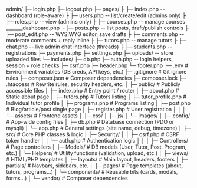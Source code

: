 admin/
 ├─ login.php
 ├─ logout.php
 ├─ pages/
 ├  ├─ index.php           -- dashboard (role-aware)
 ├  ├─ users.php           -- list/create/edit (admins only)
 ├  ├─ roles.php           -- view (admins only)
 ├  ├─ courses.php         -- manage courses
_______dashboard.php
 ├  ├─ posts.php           -- list posts, draft/publish controls
 ├  ├─ post_edit.php       -- WYSIWYG editor, save drafts
 ├  ├─ comments.php        -- moderate comments + reply inline
 ├  ├─ tutors.php          -- manage tutors
 ├  ├─ chat.php            -- live admin chat interface (threads)
 ├  ├─ students.php        -- registrations
 ├─ payments.php
 ├─ settings.php
 ├─ uploads/            -- store uploaded files
 └─ includes/
     ├─ db.php
     ├─ auth.php        -- login helpers, session + role checks
     ├─ csrf.php
     ├─ header.php
     └─ footer.php
├─ .env                     # Environment variables (DB creds, API keys, etc.)
├─ .gitignore               # Git ignore rules
├─ composer.json            # Composer dependencies
├─ composer.lock
├─ .htaccess                # Rewrite rules, security headers, etc.
│
├─ public/                  # Publicly accessible files
│   ├─ index.php            # Entry point / router
│   ├─ about.php            # Static about page
│   ├─ tutors.php           # Tutors listing
│   ├─ tutor_profile.php    # Individual tutor profile
│   ├─ programs.php         # Programs listing
│   ├─ post.php             # Blog/article/post single page
│   ├─ register.php         # User registration
│   │
│   └─ assets/              # Frontend assets
│       ├─ css/
│       ├─ js/
│       └─ images/
│
├─ config/                  # App-wide config files
│   ├─ db.php               # Database connection (PDO or mysqli)
│   └─ app.php              # General settings (site name, debug, timezone)
│
├─ src/                     # Core PHP classes & logic
│   ├─ Security/
│   │   ├─ csrf.php         # CSRF token handler
│   │   └─ auth.php         # Authentication logic
│   │
│   ├─ Controllers/         # Page controllers
│   ├─ Models/              # DB models (User, Tutor, Post, Program, etc.)
│   └─ Helpers/             # Utility functions (validation, upload, etc.)
│
├─ views/                   # HTML/PHP templates
│   ├─ layouts/             # Main layout, headers, footers
│   ├─ partials/            # Navbars, sidebars, etc.
│   ├─ pages/               # Page templates (about, tutors, programs…)
│   └─ components/          # Reusable bits (cards, modals, forms…)
│
└─ vendor/                  # Composer dependencies


